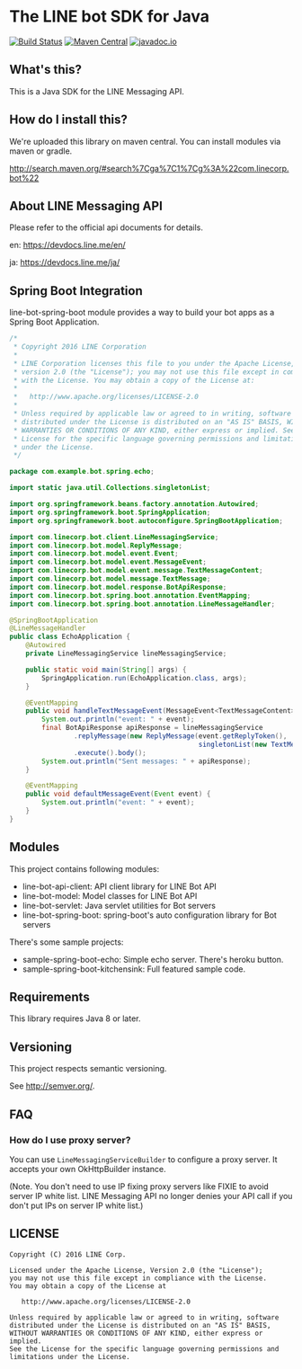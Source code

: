 # The LINE bot SDK for Java

[![Build Status](https://travis-ci.org/line/line-bot-sdk-java.svg?branch=master)](https://travis-ci.org/line/line-bot-sdk-java)
[![Maven Central](https://maven-badges.herokuapp.com/maven-central/com.linecorp.bot/line-bot-model/badge.svg)](https://maven-badges.herokuapp.com/maven-central/com.linecorp.bot/line-bot-model)
[![javadoc.io](https://javadocio-badges.herokuapp.com/com.linecorp.bot/line-bot-model/badge.svg)](https://javadocio-badges.herokuapp.com/com.linecorp.bot/line-bot-model)


## What's this?

This is a Java SDK for the LINE Messaging API.

## How do I install this?

We're uploaded this library on maven central. You can install modules via maven or gradle.

http://search.maven.org/#search%7Cga%7C1%7Cg%3A%22com.linecorp.bot%22

## About LINE Messaging API

Please refer to the official api documents for details.

en:  https://devdocs.line.me/en/

ja:  https://devdocs.line.me/ja/

## Spring Boot Integration

line-bot-spring-boot module provides a way to build your bot apps as a Spring Boot Application.

```java
/*
 * Copyright 2016 LINE Corporation
 *
 * LINE Corporation licenses this file to you under the Apache License,
 * version 2.0 (the "License"); you may not use this file except in compliance
 * with the License. You may obtain a copy of the License at:
 *
 *   http://www.apache.org/licenses/LICENSE-2.0
 *
 * Unless required by applicable law or agreed to in writing, software
 * distributed under the License is distributed on an "AS IS" BASIS, WITHOUT
 * WARRANTIES OR CONDITIONS OF ANY KIND, either express or implied. See the
 * License for the specific language governing permissions and limitations
 * under the License.
 */

package com.example.bot.spring.echo;

import static java.util.Collections.singletonList;

import org.springframework.beans.factory.annotation.Autowired;
import org.springframework.boot.SpringApplication;
import org.springframework.boot.autoconfigure.SpringBootApplication;

import com.linecorp.bot.client.LineMessagingService;
import com.linecorp.bot.model.ReplyMessage;
import com.linecorp.bot.model.event.Event;
import com.linecorp.bot.model.event.MessageEvent;
import com.linecorp.bot.model.event.message.TextMessageContent;
import com.linecorp.bot.model.message.TextMessage;
import com.linecorp.bot.model.response.BotApiResponse;
import com.linecorp.bot.spring.boot.annotation.EventMapping;
import com.linecorp.bot.spring.boot.annotation.LineMessageHandler;

@SpringBootApplication
@LineMessageHandler
public class EchoApplication {
    @Autowired
    private LineMessagingService lineMessagingService;

    public static void main(String[] args) {
        SpringApplication.run(EchoApplication.class, args);
    }

    @EventMapping
    public void handleTextMessageEvent(MessageEvent<TextMessageContent> event) throws Exception {
        System.out.println("event: " + event);
        final BotApiResponse apiResponse = lineMessagingService
                .replyMessage(new ReplyMessage(event.getReplyToken(),
                                               singletonList(new TextMessage(event.getMessage().getText()))))
                .execute().body();
        System.out.println("Sent messages: " + apiResponse);
    }

    @EventMapping
    public void defaultMessageEvent(Event event) {
        System.out.println("event: " + event);
    }
}
```

## Modules

This project contains following modules:

 * line-bot-api-client: API client library for LINE Bot API
 * line-bot-model: Model classes for LINE Bot API
 * line-bot-servlet: Java servlet utilities for Bot servers
 * line-bot-spring-boot: spring-boot's auto configuration library for Bot servers

There's some sample projects:

 * sample-spring-boot-echo: Simple echo server. There's heroku button.
 * sample-spring-boot-kitchensink: Full featured sample code.

## Requirements

This library requires Java 8 or later.

## Versioning

This project respects semantic versioning.

See http://semver.org/.

## FAQ

### How do I use proxy server?

You can use `LineMessagingServiceBuilder` to configure a proxy server. It accepts your own OkHttpBuilder instance.

(Note. You don't need to use IP fixing proxy servers like FIXIE to avoid server IP white list. LINE Messaging API no longer denies your API call if you don't put IPs on server IP white list.)

## LICENSE

    Copyright (C) 2016 LINE Corp.

    Licensed under the Apache License, Version 2.0 (the "License");
    you may not use this file except in compliance with the License.
    You may obtain a copy of the License at

       http://www.apache.org/licenses/LICENSE-2.0

    Unless required by applicable law or agreed to in writing, software
    distributed under the License is distributed on an "AS IS" BASIS,
    WITHOUT WARRANTIES OR CONDITIONS OF ANY KIND, either express or implied.
    See the License for the specific language governing permissions and
    limitations under the License.
